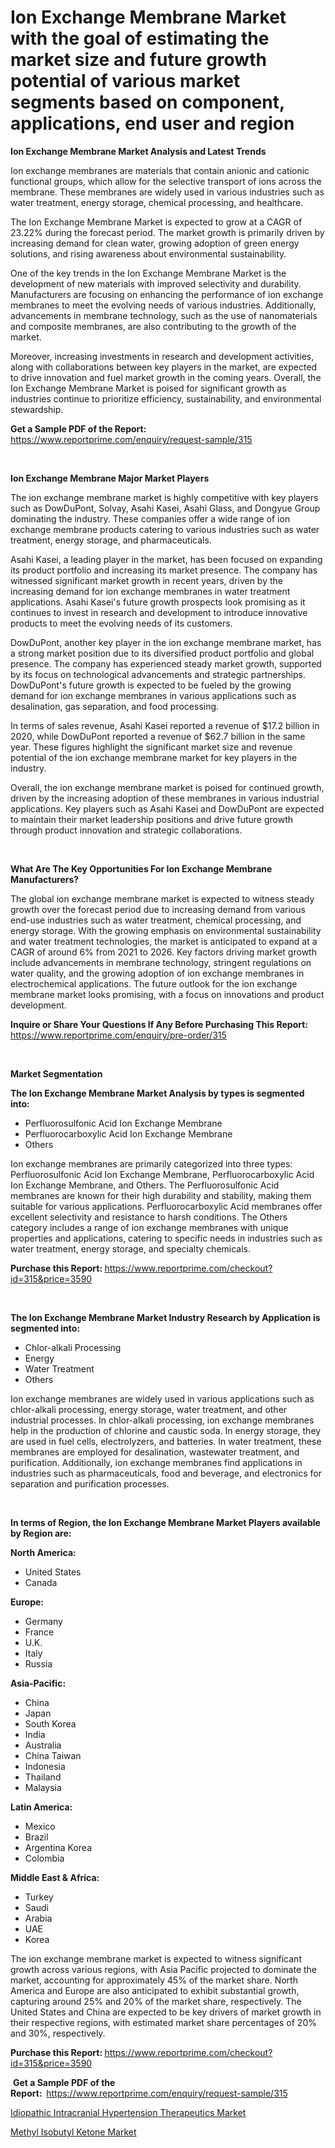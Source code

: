 <p><h1>Ion Exchange Membrane Market with the goal of estimating the market size and future growth potential of various market segments based on component, applications, end user and region</h1></p><p><strong>Ion Exchange Membrane Market Analysis and Latest Trends</strong></p>
<p><p>Ion exchange membranes are materials that contain anionic and cationic functional groups, which allow for the selective transport of ions across the membrane. These membranes are widely used in various industries such as water treatment, energy storage, chemical processing, and healthcare.</p><p>The Ion Exchange Membrane Market is expected to grow at a CAGR of 23.22% during the forecast period. The market growth is primarily driven by increasing demand for clean water, growing adoption of green energy solutions, and rising awareness about environmental sustainability.</p><p>One of the key trends in the Ion Exchange Membrane Market is the development of new materials with improved selectivity and durability. Manufacturers are focusing on enhancing the performance of ion exchange membranes to meet the evolving needs of various industries. Additionally, advancements in membrane technology, such as the use of nanomaterials and composite membranes, are also contributing to the growth of the market.</p><p>Moreover, increasing investments in research and development activities, along with collaborations between key players in the market, are expected to drive innovation and fuel market growth in the coming years. Overall, the Ion Exchange Membrane Market is poised for significant growth as industries continue to prioritize efficiency, sustainability, and environmental stewardship.</p></p>
<p><strong>Get a Sample PDF of the Report:&nbsp;</strong> <a href="https://www.reportprime.com/enquiry/request-sample/315">https://www.reportprime.com/enquiry/request-sample/315</a></p>
<p>&nbsp;</p>
<p><strong>Ion Exchange Membrane Major Market Players</strong></p>
<p><p>The ion exchange membrane market is highly competitive with key players such as DowDuPont, Solvay, Asahi Kasei, Asahi Glass, and Dongyue Group dominating the industry. These companies offer a wide range of ion exchange membrane products catering to various industries such as water treatment, energy storage, and pharmaceuticals.</p><p>Asahi Kasei, a leading player in the market, has been focused on expanding its product portfolio and increasing its market presence. The company has witnessed significant market growth in recent years, driven by the increasing demand for ion exchange membranes in water treatment applications. Asahi Kasei's future growth prospects look promising as it continues to invest in research and development to introduce innovative products to meet the evolving needs of its customers.</p><p>DowDuPont, another key player in the ion exchange membrane market, has a strong market position due to its diversified product portfolio and global presence. The company has experienced steady market growth, supported by its focus on technological advancements and strategic partnerships. DowDuPont's future growth is expected to be fueled by the growing demand for ion exchange membranes in various applications such as desalination, gas separation, and food processing.</p><p>In terms of sales revenue, Asahi Kasei reported a revenue of $17.2 billion in 2020, while DowDuPont reported a revenue of $62.7 billion in the same year. These figures highlight the significant market size and revenue potential of the ion exchange membrane market for key players in the industry.</p><p>Overall, the ion exchange membrane market is poised for continued growth, driven by the increasing adoption of these membranes in various industrial applications. Key players such as Asahi Kasei and DowDuPont are expected to maintain their market leadership positions and drive future growth through product innovation and strategic collaborations.</p></p>
<p>&nbsp;</p>
<p><strong>What Are The Key Opportunities For Ion Exchange Membrane Manufacturers?</strong></p>
<p><p>The global ion exchange membrane market is expected to witness steady growth over the forecast period due to increasing demand from various end-use industries such as water treatment, chemical processing, and energy storage. With the growing emphasis on environmental sustainability and water treatment technologies, the market is anticipated to expand at a CAGR of around 6% from 2021 to 2026. Key factors driving market growth include advancements in membrane technology, stringent regulations on water quality, and the growing adoption of ion exchange membranes in electrochemical applications. The future outlook for the ion exchange membrane market looks promising, with a focus on innovations and product development.</p></p>
<p><strong>Inquire or Share Your Questions If Any Before Purchasing This Report:</strong> <a href="https://www.reportprime.com/enquiry/pre-order/315">https://www.reportprime.com/enquiry/pre-order/315</a></p>
<p>&nbsp;</p>
<p><strong>Market Segmentation</strong></p>
<p><strong>The Ion Exchange Membrane Market Analysis by types is segmented into:</strong></p>
<p><ul><li>Perfluorosulfonic Acid Ion Exchange Membrane</li><li>Perfluorocarboxylic Acid Ion Exchange Membrane</li><li>Others</li></ul></p>
<p><p>Ion exchange membranes are primarily categorized into three types: Perfluorosulfonic Acid Ion Exchange Membrane, Perfluorocarboxylic Acid Ion Exchange Membrane, and Others. The Perfluorosulfonic Acid membranes are known for their high durability and stability, making them suitable for various applications. Perfluorocarboxylic Acid membranes offer excellent selectivity and resistance to harsh conditions. The Others category includes a range of ion exchange membranes with unique properties and applications, catering to specific needs in industries such as water treatment, energy storage, and specialty chemicals.</p></p>
<p><strong>Purchase this Report:&nbsp;</strong><a href="https://www.reportprime.com/checkout?id=315&price=3590">https://www.reportprime.com/checkout?id=315&price=3590</a></p>
<p>&nbsp;</p>
<p><strong>The Ion Exchange Membrane Market Industry Research by Application is segmented into:</strong></p>
<p><ul><li>Chlor-alkali Processing</li><li>Energy</li><li>Water Treatment</li><li>Others</li></ul></p>
<p><p>Ion exchange membranes are widely used in various applications such as chlor-alkali processing, energy storage, water treatment, and other industrial processes. In chlor-alkali processing, ion exchange membranes help in the production of chlorine and caustic soda. In energy storage, they are used in fuel cells, electrolyzers, and batteries. In water treatment, these membranes are employed for desalination, wastewater treatment, and purification. Additionally, ion exchange membranes find applications in industries such as pharmaceuticals, food and beverage, and electronics for separation and purification processes.</p></p>
<p>&nbsp;</p>
<p><strong>In terms of Region, the Ion Exchange Membrane Market Players available by Region are:</strong></p>
<p>
    <p> <strong> North America: </strong>
        <ul>
            <li>United States</li>
            <li>Canada</li>
        </ul>
        </p> 
    <p> <strong> Europe: </strong>
        <ul>
            <li>Germany</li>
            <li>France</li>
            <li>U.K.</li>
            <li>Italy</li>
            <li>Russia</li>
        </ul>
        </p> 
    <p> <strong> Asia-Pacific: </strong>
        <ul>
            <li>China</li>
            <li>Japan</li>
            <li>South Korea</li>
            <li>India</li>
            <li>Australia</li>
            <li>China Taiwan</li>
            <li>Indonesia</li>
            <li>Thailand</li>
            <li>Malaysia</li>
        </ul>
        </p> 
    <p> <strong> Latin America: </strong>
        <ul>
            <li>Mexico</li>
            <li>Brazil</li>
            <li>Argentina Korea</li>
            <li>Colombia</li>
        </ul>
        </p> 
    <p> <strong> Middle East & Africa: </strong>
        <ul>
            <li>Turkey</li>
            <li>Saudi</li>
            <li>Arabia</li>
            <li>UAE</li>
            <li>Korea</li>
        </ul>
    </p>
    </p>
<p><p>The ion exchange membrane market is expected to witness significant growth across various regions, with Asia Pacific projected to dominate the market, accounting for approximately 45% of the market share. North America and Europe are also anticipated to exhibit substantial growth, capturing around 25% and 20% of the market share, respectively. The United States and China are expected to be key drivers of market growth in their respective regions, with estimated market share percentages of 20% and 30%, respectively.</p></p>
<p><strong>Purchase this Report: </strong><a href="https://www.reportprime.com/checkout?id=315&price=3590">https://www.reportprime.com/checkout?id=315&price=3590</a></p>
<p>&nbsp;<strong>Get a Sample PDF of the Report:&nbsp;&nbsp;</strong><a href="https://www.reportprime.com/enquiry/request-sample/315">https://www.reportprime.com/enquiry/request-sample/315</a></p>
<p><strong></strong></p>
<p><p><a href="https://natural-crush-b99.notion.site/Idiopathic-Intracranial-Hypertension-Therapeutics-Market-Analysis-and-Market-Size-Global-Industry-O-e4ddf9b299274bd6800c73bdd8b3b953">Idiopathic Intracranial Hypertension Therapeutics Market</a></p><p><a href="https://github.com/Alonsoolds3wq1d81czn8rbol/Market-Research-Report-List-1/blob/main/methyl-isobutyl-ketone-market.md">Methyl Isobutyl Ketone Market</a></p></p>